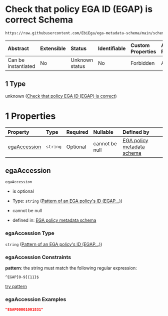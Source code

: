 # Check that policy EGA ID (EGAP) is correct Schema

```txt
https://raw.githubusercontent.com/EbiEga/ega-metadata-schema/main/schemas/EGA.policy.json#/properties/objectId/allOf/1
```



| Abstract            | Extensible | Status         | Identifiable | Custom Properties | Additional Properties | Access Restrictions | Defined In                                                                   |
| :------------------ | :--------- | :------------- | :----------- | :---------------- | :-------------------- | :------------------ | :--------------------------------------------------------------------------- |
| Can be instantiated | No         | Unknown status | No           | Forbidden         | Allowed               | none                | [EGA.policy.json\*](../../../schemas/EGA.policy.json "open original schema") |

## 1 Type

unknown ([Check that policy EGA ID (EGAP) is correct](ega-8-properties-objects-ids-block-allof-check-that-policy-ega-id-egap-is-correct.md))

# 1 Properties

| Property                      | Type     | Required | Nullable       | Defined by                                                                                                                                                                                                                     |
| :---------------------------- | :------- | :------- | :------------- | :----------------------------------------------------------------------------------------------------------------------------------------------------------------------------------------------------------------------------- |
| [egaAccession](#egaaccession) | `string` | Optional | cannot be null | [EGA policy metadata schema](ega-4-defs-pattern-of-an-ega-policys-id-egap.md "https://raw.githubusercontent.com/EbiEga/ega-metadata-schema/main/schemas/EGA.policy.json#/properties/objectId/allOf/1/properties/egaAccession") |

## egaAccession



`egaAccession`

*   is optional

*   Type: `string` ([Pattern of an EGA policy's ID (EGAP...)](ega-4-defs-pattern-of-an-ega-policys-id-egap.md))

*   cannot be null

*   defined in: [EGA policy metadata schema](ega-4-defs-pattern-of-an-ega-policys-id-egap.md "https://raw.githubusercontent.com/EbiEga/ega-metadata-schema/main/schemas/EGA.policy.json#/properties/objectId/allOf/1/properties/egaAccession")

### egaAccession Type

`string` ([Pattern of an EGA policy's ID (EGAP...)](ega-4-defs-pattern-of-an-ega-policys-id-egap.md))

### egaAccession Constraints

**pattern**: the string must match the following regular expression:&#x20;

```regexp
^EGAP[0-9]{11}$
```

[try pattern](https://regexr.com/?expression=%5EEGAP%5B0-9%5D%7B11%7D%24 "try regular expression with regexr.com")

### egaAccession Examples

```json
"EGAP00001001831"
```
